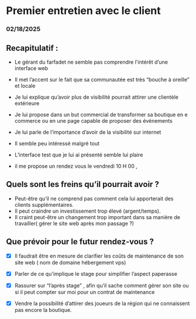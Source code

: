 # Premier entretien avec le client
### 02/18/2025
## Recapitulatif : 

- Le gérant du farfadet ne semble pas comprendre l'intérêt d’une interface web 


- Il met l’accent sur le fait que sa communautée est très “bouche à oreille” et locale 
- Je lui explique qu’avoir plus de visibilité pourrait attirer une clientèle extérieure  
- Je lui propose dans un but commercial de transformer sa boutique en e commerce ou en une page capable de proposer des événements 
- Je lui parle de l’importance d’avoir de la visibilité sur internet 
- Il semble peu intéressé malgré tout 
- L’interface test que je lui ai présenté semble lui plaire 
- il me propose un rendez vous le vendredi 10 H 00 , 

## Quels sont les freins qu’il pourrait avoir ? 

- Peut-être qu’il ne comprend pas comment cela lui apporterait des clients supplémentaires.
- Il peut craindre un investissement trop élevé (argent/temps).
- Il craint peut-être un changement trop important dans sa manière de travailler( gérer le site web après mon passage ?) 

## Que prévoir pour le futur rendez-vous ? 
- [x] Il faudrait être en mesure de clarifier les coûts de maintenance de son site web ( nom de domaine hébergement vps) 
- [x] Parler de ce qu'implique le stage pour simplifier l’aspect paperasse 
- [x] Rassurer sur “l’après stage” , afin qu’il sache comment gérer son site ou si il peut compter sur moi pour un contrat de maintenance 

- [x] Vendre la possibilité d’attirer des joueurs de la région qui ne connaissent pas encore la boutique.